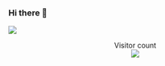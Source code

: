 ### Hi there 👋
<img src="https://github-profile-summary-cards.vercel.app/api/cards/profile-details?username=yinjg1997&theme=radical" />
<p align="center"> 
  Visitor count<br>
  <img src="https://profile-counter.glitch.me/yinjg1997/count.svg" />
</p>

